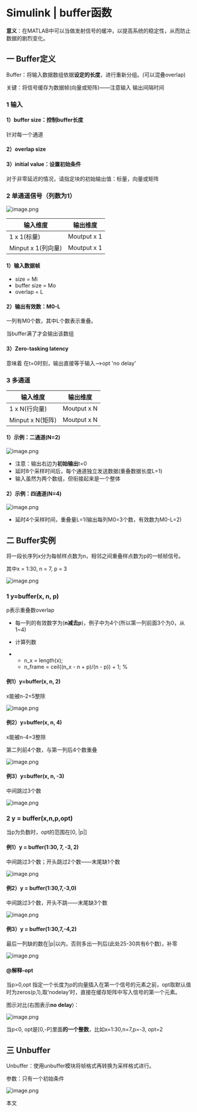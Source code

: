 # Simulink | buffer函数

**意义**：在MATLAB中可以当做发射信号的缓冲，以提高系统的稳定性，从而防止数据的剧烈变化。



## 一 Buffer定义

Buffer：将输入数据数组依据**设定的长度**，进行重新分组。(可以混叠overlap)

关键：将信号缓存为数据帧(向量或矩阵)——注意输入 输出间隔时间





### 1 输入

#### 1）buffer size：控制buffer长度

针对每一个通道

#### 2）overlap size

#### 3）initial value：设置初始条件

对于非零延迟的情况，请指定块的初始输出值：标量，向量或矩阵



### 2 单通道信号（列数为1）

![image.png](https://cdn.nlark.com/yuque/0/2020/png/1136179/1592852678498-bbb56025-4f86-4c15-84bc-d04e9436dbe3.png)

| 输入维度           | 输出维度    |
| ------------------ | ----------- |
| 1 x 1(标量)        | Moutput x 1 |
| Minput x 1(列向量) | Moutput x 1 |

#### 1）输入数据帧

- size = Mi 
- buffer size = Mo 
- overlap = L

#### 2）输出有效数：M0-L

一列有M0个数，其中L个数表示重叠。

当buffer满了才会输出该数组



#### 3）Zero-tasking latency

意味着 在t=0时刻，输出直接等于输入——>opt 'no delay'



### 3 多通道

| 输入维度         | 输出维度    |
| ---------------- | ----------- |
| 1 x N(行向量)    | Moutput x N |
| Minput x N(矩阵) | Moutput x N |

#### 1）示例：二通道(N=2)

![image.png](https://cdn.nlark.com/yuque/0/2020/png/1136179/1592853181760-f38a29ae-026f-49f8-b0b9-d2352759a6bb.png)

- 注意：输出右边为**初始输出**t=0
- 延时8个采样时间后，每个通道独立发送数据(重叠数据长度L=1)
- 输入虽然为两个数组，但衔接起来是一个整体



#### 2）示例：四通道(N=4)

![image.png](https://cdn.nlark.com/yuque/0/2020/png/1136179/1592853279640-345a739a-9bb0-4a9d-89e1-ccad228dc580.png)

- 延时4个采样时间，重叠量L=1(输出每列M0=3个数，有效数为M0-L=2)





## 二 Buffer实例

将一段长序列x分为每帧样点数为n，相邻之间重叠样点数为p的一帧帧信号。

其中x = 1:30, n = 7, p = 3

![image.png](https://cdn.nlark.com/yuque/0/2020/png/1136179/1592853516876-281ec947-1508-43bf-8d31-8bbd672934b9.png)

### 1 y=buffer(x, n, p)

p表示重叠数overlap

- 每一列的有效数字为(**n减去p**)，例子中为4个(所以第一列前面3个为0，从1~4)
- 计算列数

- - n_x = length(x);
  - n_frame = ceil((n_x - n + p)/(n - p)) + 1;  %



#### 例1）y=buffer(x, n, 2)

x能被n-2=5整除

![image.png](https://cdn.nlark.com/yuque/0/2020/png/1136179/1592853717140-8375a21b-ae73-44a7-aef5-9056cb58821d.png)

#### 例2）y=buffer(x, n, 4)

x能被n-4=3整除

第二列前4个数，与第一列后4个数重叠

![image.png](https://cdn.nlark.com/yuque/0/2020/png/1136179/1592853742969-2ca28b95-4663-425f-ab24-ef55d0dc4c02.png)



#### 例3）y=buffer(x, n, -3)

中间跳过3个数

![image.png](https://cdn.nlark.com/yuque/0/2020/png/1136179/1592853763312-c4ba36e9-51bd-444f-b5cb-c8dbd7653c5a.png)



### 2 y = buffer(x,n,p,opt) 

当p为负数时，opt的范围在[0, |p|]

#### 例1）y = buffer(1:30, 7, -3, 2)  

中间跳过3个数；开头跳过2个数——末尾缺1个数

![image.png](https://cdn.nlark.com/yuque/0/2020/png/1136179/1592853821934-eda9a9ce-78ed-4f5e-9095-b19fcaf37871.png)

#### 例2）y = buffer(1:30,7,-3,0)  

中间跳过3个数，开头不跳——末尾缺3个数

![image.png](https://cdn.nlark.com/yuque/0/2020/png/1136179/1592853842615-9acc71d0-61fc-489c-a1f5-a38532872dfe.png)

#### 例3）y = buffer(1:30,7,-4,2) 

最后一列缺的数在|p|以内，否则多出一列后(此处25-30共有6个数)，补零

![image.png](https://cdn.nlark.com/yuque/0/2020/png/1136179/1592853865127-9ce48d10-67ee-4783-b3bd-eb9e7c335fcf.png)

####  @解释-opt

当p>0,opt 指定一个长度为p的向量插入在第一个信号的元素之前，opt取默认值时为zeros(p,1),取‘nodelay’时，直接在缓存矩阵中写入信号的第一个元素。

图示对比(右图表示**no delay**)：

![image.png](https://cdn.nlark.com/yuque/0/2020/png/1136179/1592853972155-30528084-61d3-4e0d-9d0d-2f3dd8c10db4.png)

当p<0, opt是[0,-P]里面**的一个整数**，比如x=1:30,n=7,p=-3, opt=2

## 三 Unbuffer

Unbuffer：使用unbuffer模块将帧格式再转换为采样格式进行。

参数：只有一个初始条件

![image.png](https://cdn.nlark.com/yuque/0/2020/png/1136179/1592853471802-0bbf5ee1-20de-4823-94c0-a7785042fbf9.png?x-oss-process=image%2Fwatermark%2Ctype_d3F5LW1pY3JvaGVp%2Csize_10%2Ctext_6K-t6ZuALUREdW5jYW4%3D%2Ccolor_FFFFFF%2Cshadow_50%2Ct_80%2Cg_se%2Cx_10%2Cy_10)

本文